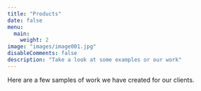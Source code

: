 ```yaml
---
title: "Products"
date: false
menu: 
  main:
    weight: 2
image: "images/image001.jpg"
disableComments: false
description: "Take a look at some examples or our work"
---
```


Here are a few samples of work we have created for our clients.

<!-- <div class="box alt">
	<div class="row gtr-50 gtr-uniform">
		<div class="col-6">
			<span class="image fit">
				<img src="/images/images" alt="">
			</span>
		</div>
	</div>
</div>
 -->